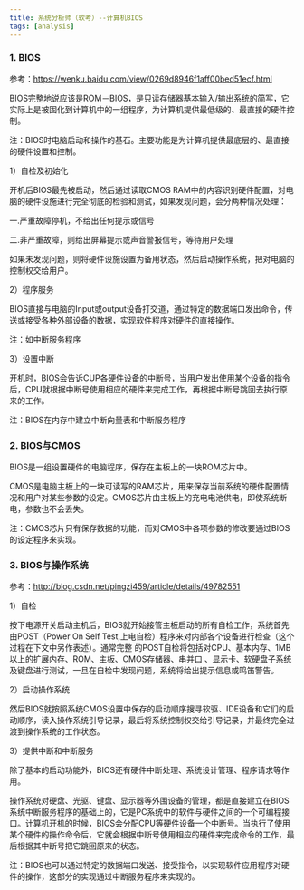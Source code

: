 ```yaml
---
title: 系统分析师（软考）--计算机BIOS
tags: [analysis]
---
```


### 1. BIOS

参考：https://wenku.baidu.com/view/0269d8946f1aff00bed51ecf.html

BIOS完整地说应该是ROM－BIOS，是只读存储器基本输入/输出系统的简写，它实际上是被固化到计算机中的一组程序，为计算机提供最低级的、最直接的硬件控制。

注：BIOS时电脑启动和操作的基石。主要功能是为计算机提供最底层的、最直接的硬件设置和控制。

1）自检及初始化

开机后BIOS最先被启动，然后通过读取CMOS RAM中的内容识别硬件配置，对电脑的硬件设施进行完全彻底的检验和测试，如果发现问题，会分两种情况处理：

一.严重故障停机，不给出任何提示或信号

二.非严重故障，则给出屏幕提示或声音警报信号，等待用户处理

如果未发现问题，则将硬件设施设置为备用状态，然后启动操作系统，把对电脑的控制权交给用户。

2）程序服务

BIOS直接与电脑的Input或output设备打交道，通过特定的数据端口发出命令，传送或接受各种外部设备的数据，实现软件程序对硬件的直接操作。

注：如中断服务程序

3）设置中断

开机时，BIOS会告诉CUP各硬件设备的中断号，当用户发出使用某个设备的指令后，CPU就根据中断号使用相应的硬件来完成工作，再根据中断号跳回去执行原来的工作。

注：BIOS在内存中建立中断向量表和中断服务程序

### 2. BIOS与CMOS

BIOS是一组设置硬件的电脑程序，保存在主板上的一块ROM芯片中。

CMOS是电脑主板上的一块可读写的RAM芯片，用来保存当前系统的硬件配置情况和用户对某些参数的设定。CMOS芯片由主板上的充电电池供电，即使系统断电，参数也不会丢失。

注：CMOS芯片只有保存数据的功能，而对CMOS中各项参数的修改要通过BIOS的设定程序来实现。

### 3. BIOS与操作系统

参考：http://blog.csdn.net/pingzi459/article/details/49782551

1）自检

按下电源开关启动主机后，BIOS就开始接管主板启动的所有自检工作，系统首先由POST（Power On Self Test,上电自检）程序来对内部各个设备进行检查（这个过程在下文中另作表述）。通常完整 的POST自检将包括对CPU、基本内存、1MB以上的扩展内存、ROM、主板、CMOS存储器、串并口 、显示卡、软硬盘子系统及键盘进行测试，一旦在自检中发现问题，系统将给出提示信息或鸣笛警告。

2）启动操作系统

然后BIOS就按照系统CMOS设置中保存的启动顺序搜寻软驱、IDE设备和它们的启动顺序，读入操作系统引导记录，最后将系统控制权交给引导记录，并最终完全过渡到操作系统的工作状态。

3）提供中断和中断服务

除了基本的启动功能外，BIOS还有硬件中断处理、系统设计管理、程序请求等作用。

操作系统对硬盘、光驱、键盘、显示器等外围设备的管理，都是直接建立在BIOS系统中断服务程序的基础上的，它是PC系统中的软件与硬件之间的一个可编程接口。计算机开机的时候，BIOS会分配CPU等硬件设备一个中断号。当执行了使用某个硬件的操作命令后，它就会根据中断号使用相应的硬件来完成命令的工作，最后根据其中断号把它跳回原来的状态。

注：BIOS也可以通过特定的数据端口发送、接受指令，以实现软件应用程序对硬件的操作，这部分的实现通过中断服务程序来实现的。

